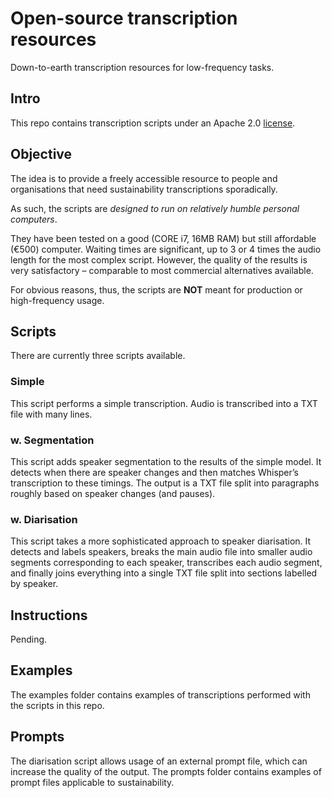 # Open-source transcription resources
Down-to-earth transcription resources for low-frequency tasks.

## Intro
This repo contains transcription scripts under an Apache 2.0 [license](LICENSE-2.0.txt).

## Objective
The idea is to provide a freely accessible resource to people and organisations that need sustainability transcriptions sporadically. 

As such, the scripts are *designed to run on relatively humble personal computers*. 

They have been tested on a good (CORE i7, 16MB RAM) but still affordable (€500) computer. Waiting times are significant, up to 3 or 4 times the audio length for the most complex script. However, the quality of the results is very satisfactory – comparable to most commercial alternatives available.

For obvious reasons, thus, the scripts are **NOT** meant for production or high-frequency usage.

## Scripts
There are currently three scripts available.

### Simple
This script performs a simple transcription. Audio is transcribed into a TXT file with many lines.

### w. Segmentation
This script adds speaker segmentation to the results of the simple model. It detects when there are speaker changes and then matches Whisper’s transcription to these timings. The output is a TXT file split into paragraphs roughly based on speaker changes (and pauses).

### w. Diarisation
This script takes a more sophisticated approach to speaker diarisation. It detects and labels speakers, breaks the main audio file into smaller audio segments corresponding to each speaker, transcribes each audio segment, and finally joins everything into a single TXT file split into sections labelled by speaker.

## Instructions
Pending.

## Examples
The examples folder contains examples of transcriptions performed with the scripts in this repo.

## Prompts
The diarisation script allows usage of an external prompt file, which can increase the quality of the output. The prompts folder contains examples of prompt files applicable to sustainability.